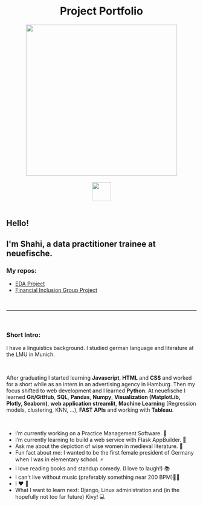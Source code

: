 
# <div align="center"> Project Portfolio </div>

<div id="header" align="center">
  <img src= 'https://media.giphy.com/media/LMcB8XospGZO8UQq87/giphy.gif' width=400>
</div>

<br>

<div align="center">
  <a href="mailto:shahiw@posto.de?subject=Hello%20from%20github">
    <img src="https://img.shields.io/badge/-Mail-brightgreen?style=flat-square&logo=Posteo&logoColor=white" width=50/>
  </a>
</div>

<br>

## Hello! 
## I'm Shahi, a data practitioner trainee at neuefische. 
### My repos: 
- [EDA Project](https://github.com/ShahiW/eda_project_housing)
- [Financial Inclusion Group Project](https://github.com/ShahiW/Financial-Inclusion-Project/tree/shahi)

<br>

---
<br>

### Short Intro:

I have a linguistics background. 
I studied german language and literature at the LMU in Munich. 

<br>


After graduating I started learning __Javascript__, __HTML__ and __CSS__ and worked for a short while as an intern in an advertising agency in Hamburg. Then my focus shifted to web development and I learned __Python__. At neuefische I learned __Git/GitHub__, __SQL__, __Pandas__, __Numpy__, __Visualization (MatplotLib, Plotly, Seaborn)__, __web application streamlit__, __Machine Learning__ (Regression models, clustering, KNN, ...), __FAST APIs__ and working with __Tableau__. 

<br>

- I’m currently working on a Practice Management Software. 🔭 
-  I’m currently learning to build a web service with Flask AppBuilder. 🌱
- Ask me about the depiction of wise women in medieval literature. 💬 
- Fun fact about me: I wanted to be the first female president of Germany when I was in elementary school. ⚡ 
- I love reading books and standup comedy. (I love to laugh!) 📚 
- I can't live without music (preferably something near 200 BPM)🤘🎵 
- I ❤️ 🐧
- What I want to learn next: Django, Linux administration and (in the hopefully not too far future)  Kivy! :computer:  

<br>








